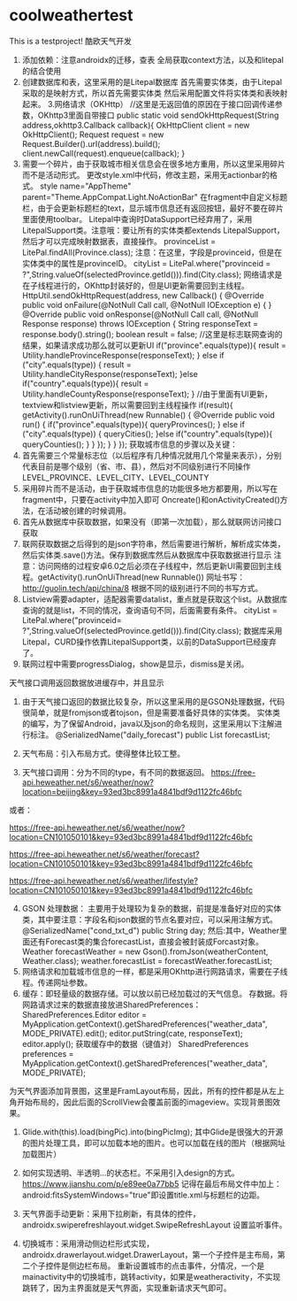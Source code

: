 # coolweathertest
This is a testproject!
酷欧天气开发
1. 添加依赖：注意androidx的迁移，查表
全局获取context方法，以及和litepal的结合使用 
2. 创建数据库和表，这里采用的是Litepal数据库
首先需要实体类，由于Litepal采取的是映射方式，所以首先需要实体类
然后采用配置文件将实体类和表映射起来。
3.网络请求（OKHttp）
//这里是无返回值的原因在于接口回调传递参数，OKhttp3里面自带接口
public static void sendOkHttpRequest(String address,okhttp3.Callback callback){
    OkHttpClient client = new OkHttpClient();
    Request request = new Request.Builder().url(address).build();
    client.newCall(request).enqueue(callback);
}
4. 需要一个碎片，由于获取城市相关信息会在很多地方重用，所以这里采用碎片而不是活动形式。
更改style.xml中代码，修改主题，采用无actionbar的格式。
style name="AppTheme" parent="Theme.AppCompat.Light.NoActionBar"
在fragment中自定义标题栏，由于会更新标题栏的text，显示城市信息还有返回按钮，最好不要在碎片里面使用toolbar。
Litepal中查询时DataSupport已经弃用了，采用LitepalSupport类。注意哦：要让所有的实体类都extends LitepalSupport，然后才可以完成映射数据表，直接操作。
provinceList = LitePal.findAll(Province.class);
注意：在这里，字段是provinceid，但是在实体类中的属性是provinceID。
cityList = LitePal.where("provinceid = ?",String.valueOf(selectedProvince.getId())).find(City.class);
网络请求是在子线程进行的，OKhttp封装好的，但是UI更新需要回到主线程。
HttpUtil.sendOkHttpRequest(address, new Callback() {
    @Override
    public void onFailure(@NotNull Call call, @NotNull IOException e) {
    }
    @Override
    public void onResponse(@NotNull Call call, @NotNull Response response) throws IOException {
        String responseText = response.body().string();
        boolean result = false;
        //这里是标志联网查询的结果，如果请求成功那么就可以更新UI
        if("province".equals(type)){
            result = Utility.handleProvinceResponse(responseText);
        } else if ("city".equals(type)) {
            result = Utility.handleCityResponse(responseText);
        }else if("country".equals(type)){
            result = Utility.handleCountyResponse(responseText);
        }
        //由于里面有UI更新，textview和listview更新，所以需要回到主线程操作
        if(result){
            getActivity().runOnUiThread(new Runnable() {
                @Override
                public void run() {
                    if("province".equals(type)){
                        queryProvinces();
                    } else if ("city".equals(type)) {
                        queryCities();
                    }else if("country".equals(type)){
                        queryCounties();
                    }
                }
            });
        }
    }
});
获取城市信息的步骤以及关键：
1.	首先需要三个常量标志位（以后程序有几种情况就用几个常量来表示），分别代表目前是哪个级别（省、市、县），然后对不同级别进行不同操作
LEVEL_PROVINCE、LEVEL_CITY、LEVEL_COUNTY
2.	采用碎片而不是活动，由于获取城市信息的功能很多地方都要用，所以写在fragment中，只要在activity中加入即可
Oncreate()和onActivityCreated()方法，在活动被创建的时候调用。
3.	首先从数据库中获取数据，如果没有（即第一次加载），那么就联网访问接口获取
4.	联网获取数据之后得到的是json字符串，然后需要进行解析，解析成实体类，然后实体类.save()方法。保存到数据库然后从数据库中获取数据进行显示
注意：访问网络的过程安卓6.0之后必须在子线程中，然后更新UI需要回到主线程。getActivity().runOnUiThread(new Runnable())
网址书写：http://guolin.tech/api/china/8
根据不同的级别进行不同的书写方式。
5.	Listview需要adapter，适配器需要datalist，重点就是获取这个list。从数据库查询的就是list，不同的情况，查询语句不同，后面需要有条件。
cityList = LitePal.where("provinceid= ?",String.valueOf(selectedProvince.getId())).find(City.class);
数据库采用Litepal，CURD操作依靠LitepalSupport类，以前的DataSupport已经废弃了。
6.	联网过程中需要progressDialog，show是显示，dismiss是关闭。


天气接口调用返回数据放进缓存中，并且显示
1.	由于天气接口返回的数据比较复杂，所以这里采用的是GSON处理数据，代码很简单，就是fromjson或者tojson，但是需要准备好具体的实体类。
实体类的编写，为了保留Android，java以及json的命名规则，这里采用以下注解进行标注。
@SerializedName("daily_forecast")
public List<Forecast> forecastList;
2.	天气布局：引入布局方式。使得整体比较工整。
 
3.	天气接口调用：分为不同的type，有不同的数据返回。
https://free-api.heweather.net/s6/weather/now?location=beijing&key=93ed3bc8991a4841bdf9d1122fc46bfc

或者：

https://free-api.heweather.net/s6/weather/now?location=CN101050101&key=93ed3bc8991a4841bdf9d1122fc46bfc

 
https://free-api.heweather.net/s6/weather/forecast?location=CN101050101&key=93ed3bc8991a4841bdf9d1122fc46bfc

 
https://free-api.heweather.net/s6/weather/lifestyle?location=CN101050101&key=93ed3bc8991a4841bdf9d1122fc46bfc
 
4.	GSON 处理数据：
主要用于处理较为复杂的数据，前提是准备好对应的实体类，其中要注意：字段名和json数据的节点名要对应，可以采用注解方式。
@SerializedName("cond_txt_d")
public String day;
然后:其中，Weather里面还有Forecast类的集合forecastList，直接会被封装成Forcast对象。
Weather forecastWeather = new Gson().fromJson(weatherContent, Weather.class);
weather.forecastList = forecastWeather.forecastList;
5.	网络请求和加载城市信息的一样，都是采用OKhttp进行网路请求，需要在子线程。传递网址参数。
6.	缓存：即轻量级的数据存储。可以放以前已经加载过的天气信息。
存数据。将网路请求过来的数据直接放进SharedPreferences：
SharedPreferences.Editor editor = MyApplication.getContext().getSharedPreferences("weather_data", MODE_PRIVATE).edit();
editor.putString(cate, responseText);
editor.apply();
获取缓存中的数据（键值对）
SharedPreferences preferences = MyApplication.getContext().getSharedPreferences("weather_data", MODE_PRIVATE);

为天气界面添加背景图，这里是FramLayout布局，因此，所有的控件都是从左上角开始布局的，因此后面的ScrollView会覆盖前面的imageview。实现背景图效果。
1.	Glide.with(this).load(bingPic).into(bingPicImg);
其中Glide是很强大的开源的图片处理工具，即可以加载本地的图片。也可以加载在线的图片（根据网址加载图片）
2.	如何实现透明、半透明…的状态栏。不采用引入design的方式。
https://www.jianshu.com/p/e89ee0a77bb5
记得在最后布局文件中加上：
 android:fitsSystemWindows="true"即设置title.xml与标题栏的边距。
 
3.	天气界面手动更新：采用下拉刷新，有具体的控件，androidx.swiperefreshlayout.widget.SwipeRefreshLayout
设置监听事件。
4.	切换城市：采用滑动侧边栏形式实现，androidx.drawerlayout.widget.DrawerLayout，第一个子控件是主布局，第二个子控件是侧边栏布局。
重新设置城市的点击事件，分情况，一个是mainactivity中的切换城市，跳转activity，如果是weatheractivity，不实现跳转了，因为主界面就是天气界面，实现重新请求天气即可。


